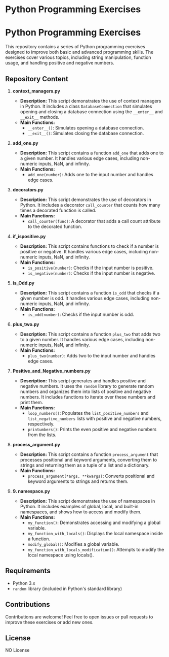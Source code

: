 # Python Programming Exercises
# Python Programming Exercises

This repository contains a series of Python programming exercises designed to improve both basic and advanced programming skills. The exercises cover various topics, including string manipulation, function usage, and handling positive and negative numbers.

## Repository Content

1. **context_managers.py**
    - **Description:** This script demonstrates the use of context managers in Python. It includes a class `DatabaseConnection` that simulates opening and closing a database connection using the `__enter__` and `__exit__` methods.
    - **Main Functions:**
        - `__enter__()`: Simulates opening a database connection.
        - `__exit__()`: Simulates closing the database connection.

2. **add_one.py**
    - **Description:** This script contains a function `add_one` that adds one to a given number. It handles various edge cases, including non-numeric inputs, NaN, and infinity.
    - **Main Functions:**
        - `add_one(number)`: Adds one to the input number and handles edge cases.

3. **decorators.py**
    - **Description:** This script demonstrates the use of decorators in Python. It includes a decorator `call_counter` that counts how many times a decorated function is called.
    - **Main Functions:**
        - `call_counter(func)`: A decorator that adds a call count attribute to the decorated function.

4. **if_ispositive.py**
    - **Description:** This script contains functions to check if a number is positive or negative. It handles various edge cases, including non-numeric inputs, NaN, and infinity.
    - **Main Functions:**
        - `is_positive(number)`: Checks if the input number is positive.
        - `is_negative(number)`: Checks if the input number is negative.

5. **is_Odd.py**
    - **Description:** This script contains a function `is_odd` that checks if a given number is odd. It handles various edge cases, including non-numeric inputs, NaN, and infinity.
    - **Main Functions:**
        - `is_odd(number)`: Checks if the input number is odd.

6. **plus_two.py**
    - **Description:** This script contains a function `plus_two` that adds two to a given number. It handles various edge cases, including non-numeric inputs, NaN, and infinity.
    - **Main Functions:**
        - `plus_two(number)`: Adds two to the input number and handles edge cases.

7. **Positive_and_Negative_numbers.py**
    - **Description:** This script generates and handles positive and negative numbers. It uses the `random` library to generate random numbers and organizes them into lists of positive and negative numbers. It includes functions to iterate over these numbers and print them.
    - **Main Functions:**
        - `loop_numbers()`: Populates the `list_positive_numbers` and `list_negative_numbers` lists with positive and negative numbers, respectively.
        - `printumbers()`: Prints the even positive and negative numbers from the lists.

8. **process_argument.py**
    - **Description:** This script contains a function `process_argument` that processes positional and keyword arguments, converting them to strings and returning them as a tuple of a list and a dictionary.
    - **Main Functions:**
        - `process_argument(*args, **kwargs)`: Converts positional and keyword arguments to strings and returns them.

9. **9.	namespace.py**
    - **Description:** This script demonstrates the use of namespaces in Python. It includes examples of global, local, and built-in namespaces, and shows how to access and modify them.
    - **Main Functions:**
        - `my_function()`: Demonstrates accessing and modifying a global variable.
        - `my_function_with_locals()`: Displays the local namespace inside a function.
        - `modify_global()`: Modifies a global variable.
        - `my_function_with_locals_modification()`: Attempts to modify the local namespace using locals().

## Requirements

- Python 3.x
- `random` library (included in Python's standard library)

## Contributions

Contributions are welcome! Feel free to open issues or pull requests to improve these exercises or add new ones.

## License

NO License


